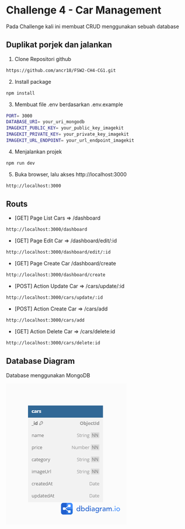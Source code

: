 # Challenge 4 - Car Management

Pada Challenge kali ini membuat CRUD menggunakan sebuah database

## Duplikat porjek dan jalankan

1. Clone Repositori github

```bash
https://github.com/ancr18/FSW2-CH4-CG1.git
```

2. Install package

```bash
npm install
```

3. Membuat file .env berdasarkan .env.example

```bash
PORT= 3000
DATABASE_URI= your_uri_mongodb
IMAGEKIT_PUBLIC_KEY= your_public_key_imagekit
IMAGEKIT_PRIVATE_KEY= your_private_key_imagekit
IMAGEKIT_URL_ENDPOINT= your_url_endpoint_imagekit
```

4. Menjalankan projek

```bash
npm run dev
```

5. Buka browser, lalu akses http://localhost:3000

```bash
http://localhost:3000
```

## Routs

- [GET] Page List Cars => /dashboard

```bash
http://localhost:3000/dashboard
```

- [GET] Page Edit Car => /dashboard/edit/:id

```bash
http://localhost:3000/dashboard/edit/:id
```

- [GET] Page Create Car /dashboard/create

```bash
http://localhost:3000/dashboard/create
```

- [POST] Action Update Car => /cars/update/:id

```bash
http://localhost:3000/cars/update/:id
```

- [POST] Action Create Car => /cars/add

```bash
http://localhost:3000/cars/add
```

- [GET] Action Delete Car => /cars/delete:id

```bash
http://localhost:3000/cars/delete:id
```

## Database Diagram

Database menggunakan MongoDB

![Database](FSW2-ch4.png)
